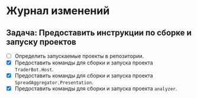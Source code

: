 # Журнал изменений

## Задача: Предоставить инструкции по сборке и запуску проектов

- [ ] Определить запускаемые проекты в репозитории.
- [x] Предоставить команды для сборки и запуска проекта `TraderBot.Host`.
- [x] Предоставить команды для сборки и запуска проекта `SpreadAggregator.Presentation`.
- [x] Предоставить команды для сборки и запуска проекта `analyzer`.
